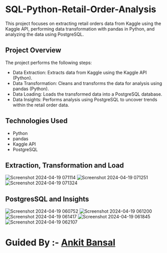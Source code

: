 # SQL-Python-Retail-Order-Analysis
This project focuses on extracting retail orders data from Kaggle using the Kaggle API, performing data transformation with pandas in Python, and analyzing the data using PostgreSQL.

## Project Overview
The project performs the following steps:

- Data Extraction: Extracts data from Kaggle using the Kaggle API (Python).
- Data Transformation: Cleans and transforms the data for analysis using pandas (Python).
- Data Loading: Loads the transformed data into a PostgreSQL database.
- Data Insights: Performs analysis using PostgreSQL to uncover trends within the retail order data.
## Technologies Used
- Python
- pandas
- Kaggle API
- PostgreSQL
## Extraction, Transformation and Load
![Screenshot 2024-04-19 071114](https://github.com/Raee14/SQL-Python-Retail-Order-Analysis/assets/135542056/d848e31c-d916-44ab-bb68-62aa69c71361)
![Screenshot 2024-04-19 071251](https://github.com/Raee14/SQL-Python-Retail-Order-Analysis/assets/135542056/1df2eb80-6292-4c73-abcd-3326ceaf8af8)
![Screenshot 2024-04-19 071324](https://github.com/Raee14/SQL-Python-Retail-Order-Analysis/assets/135542056/3233cb2c-0646-4162-88e2-4ce4e36eb4e8)

## PostgresSQL and Insights
![Screenshot 2024-04-19 060752](https://github.com/Raee14/SQL-Python-Retail-Order-Analysis/assets/135542056/99736656-72ac-4841-95e0-c826ba03f99f)
![Screenshot 2024-04-19 061200](https://github.com/Raee14/SQL-Python-Retail-Order-Analysis/assets/135542056/6b7e9559-f72f-4833-ad9c-f4685e70cd05)
![Screenshot 2024-04-19 061417](https://github.com/Raee14/SQL-Python-Retail-Order-Analysis/assets/135542056/e530cc7d-fdd8-43fe-a729-5fc17e6fa40e)
![Screenshot 2024-04-19 061845](https://github.com/Raee14/SQL-Python-Retail-Order-Analysis/assets/135542056/294005a0-3411-4065-a93b-c0555991a9c1)
![Screenshot 2024-04-19 062107](https://github.com/Raee14/SQL-Python-Retail-Order-Analysis/assets/135542056/92ed5522-5d45-47bd-8b4d-0d6a5a98b676)

# Guided By :- [Ankit Bansal](https://youtu.be/uL0-6kfiH3g?si=75YmLe1qKy7kKswk)
